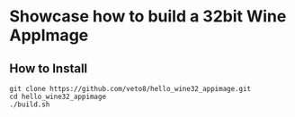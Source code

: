 # Showcase how to build a 32bit Wine AppImage

## How to Install
```
git clone https://github.com/veto8/hello_wine32_appimage.git
cd hello_wine32_appimage 
./build.sh
```
